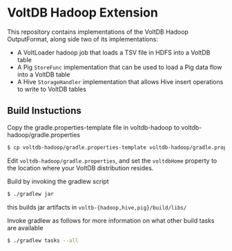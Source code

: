 VoltDB Hadoop Extension
=======================
This repository contains implementations of the VoltDB Hadoop OutputFormat, along side two of its 
implementations:

* A VoltLoader hadoop job that loads a TSV file in HDFS into a VoltDB table
* A Pig `StoreFunc` implementation that can be used to load a Pig data flow into a VoltDB table
* A Hive `StorageHandler` implementation that allows Hive insert operations to write to VoltDB tables

## Build Instuctions
Copy the gradle.properties-template file in voltdb-hadoop to voltdb-hadoop/gradle.properties
```bash
$ cp voltdb-hadoop/gradle.properties-template voltdb-hadoop/gradle.properties
```
Edit `voltdb-hadoop/gradle.properties`, and set the `voltdbHome` property to the location where your VoltDB distribution resides.

Build by invoking the gradlew script
```bash
$ ./gradlew jar
```
this builds jar artifacts in `voltb-{hadoop,hive,pig}/build/libs/`

Invoke gradlew as follows for more information on what other build tasks are available
```bash
$ ./gradlew tasks --all
```
